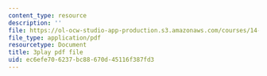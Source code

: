 ```yaml
---
content_type: resource
description: ''
file: https://ol-ocw-studio-app-production.s3.amazonaws.com/courses/14-01-principles-of-microeconomics-fall-2018/ec6efe706237bc88670d45116f387fd3_a9Uz7tXETq4.pdf
file_type: application/pdf
resourcetype: Document
title: 3play pdf file
uid: ec6efe70-6237-bc88-670d-45116f387fd3
---
```

